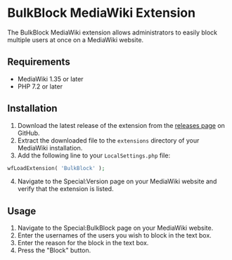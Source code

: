 # BulkBlock MediaWiki Extension

The BulkBlock MediaWiki extension allows administrators to easily block multiple users at once on a MediaWiki website.

## Requirements

* MediaWiki 1.35 or later
* PHP 7.2 or later

## Installation

1. Download the latest release of the extension from the [releases page](https://github.com/WikiTeq/mediawiki-extension-BulkBlock/releases) on GitHub.
2. Extract the downloaded file to the `extensions` directory of your MediaWiki installation.
3. Add the following line to your `LocalSettings.php` file:

```php
wfLoadExtension( 'BulkBlock' );
```

4. Navigate to the Special:Version page on your MediaWiki website and verify that the extension is listed.

## Usage

1. Navigate to the Special:BulkBlock page on your MediaWiki website.
2. Enter the usernames of the users you wish to block in the text box.
3. Enter the reason for the block in the text box.
4. Press the "Block" button.

